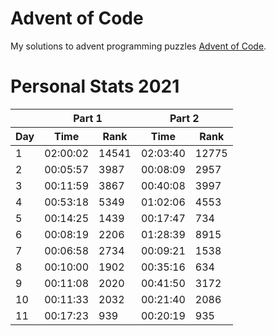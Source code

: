 # Advent of Code
My solutions to advent programming puzzles [Advent of Code](https://adventofcode.com/).

# Personal Stats 2021
<table>
  <thead>
    <tr>
      <th></th>
      <th colspan=2>Part 1</th>
      <th colspan=2>Part 2</th>
    </tr>
    <tr>
      <th>Day</th>
      <th>Time</th>
      <th>Rank</th>
      <th>Time</th>
      <th>Rank</th>
    </tr>
  </thead>
  <tbody>
    <tr>
      <td>1</td>
      <td>02:00:02</td>
      <td>14541</td>
      <td>02:03:40</td>
      <td>12775</td>
    </tr>
    <tr>
      <td>2</td>
      <td>00:05:57</td>
      <td>3987</td>
      <td>00:08:09</td>
      <td>2957</td>
    </tr>
    <tr>
      <td>3</td>
      <td>00:11:59</td>
      <td>3867</td>
      <td>00:40:08</td>
      <td>3997</td>
    </tr>
    <tr>
      <td>4</td>
      <td>00:53:18</td>
      <td>5349</td>
      <td>01:02:06</td>
      <td>4553</td>
    </tr>
    <tr>
      <td>5</td>
      <td>00:14:25</td>
      <td>1439</td>
      <td>00:17:47</td>
      <td>734</td>
    </tr>
    <tr>
      <td>6</td>
      <td>00:08:19</td>
      <td>2206</td>
      <td>01:28:39</td>
      <td>8915</td>
    </tr>
    <tr>
      <td>7</td>
      <td>00:06:58</td>
      <td>2734</td>
      <td>00:09:21</td>
      <td>1538</td>
    </tr>
    <tr>
      <td>8</td>
      <td>00:10:00</td>
      <td>1902</td>
      <td>00:35:16</td>
      <td>634</td>
    </tr>
    <tr>
      <td>9</td>
      <td>00:11:08</td>
      <td>2020</td>
      <td>00:41:50</td>
      <td>3172</td>
    </tr>
    <tr>
      <td>10</td>
      <td>00:11:33</td>
      <td>2032</td>
      <td>00:21:40</td>
      <td>2086</td>
    </tr>
    <tr>
      <td>11</td>
      <td>00:17:23</td>
      <td>939</td>
      <td>00:20:19</td>
      <td>935</td>
    </tr>
  </tbody>
</table>